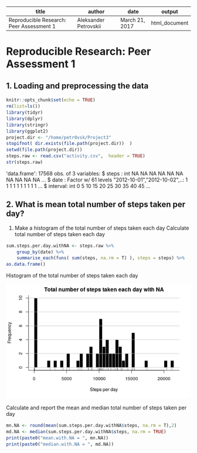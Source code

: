 title |	author | date |	output
------|--------|------|-------
Reproducible Research: Peer Assessment 1 | Aleksander Petrovskii | March 21, 2017 | html_document |


# Reproducible Research: Peer Assessment 1

## 1. Loading and preprocessing the data

```r
knitr::opts_chunk$set(echo = TRUE)  
rm(list=ls())  
library(tidyr)  
library(dplyr)  
library(stringr)  
library(ggplot2)  
project.dir <- "/home/petr0vsk/Project3"  
stopifnot( dir.exists(file.path(project.dir))  )  
setwd(file.path(project.dir))  
steps.raw <- read.csv("activity.csv",  header = TRUE)   
str(steps.raw)  
```
'data.frame':	17568 obs. of  3 variables:
 $ steps   : int  NA NA NA NA NA NA NA NA NA NA ...
 $ date    : Factor w/ 61 levels "2012-10-01","2012-10-02",..: 1 1 1 1 1 1 1 1 1 1 ...
 $ interval: int  0 5 10 15 20 25 30 35 40 45 ...


## 2. What is mean total number of steps taken per day?

1. Make a histogram of the total number of steps taken each day Calculate total number of steps taken each day
```r
sum.steps.per.day.withNA <- steps.raw %>%
    group_by(date) %>%
    summarise_each(funs( sum(steps, na.rm = T) ), steps = steps) %>%
as.data.frame()
```
Histogram of the total number of steps taken each day

![plot of chunk unnamed-chunk-1](figure/01.png) 

Calculate and report the mean and median total number of steps taken per day
```r
mn.NA <- round(mean(sum.steps.per.day.withNA$steps, na.rm = T),2)
md.NA <- median(sum.steps.per.day.withNA$steps, na.rm = TRUE)
print(paste0("mean.with.NA = ", mn.NA))
print(paste0("median.with.NA = ", md.NA))
```

